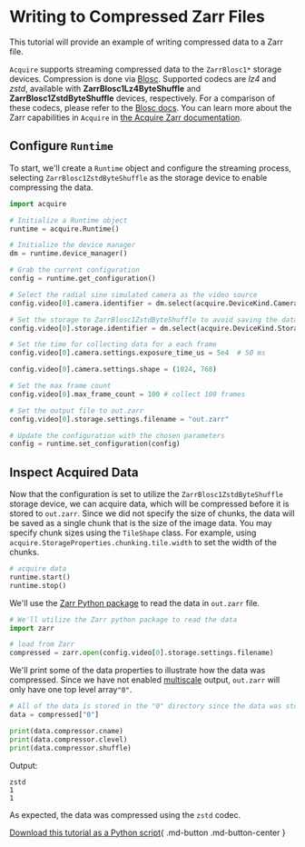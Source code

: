 # Writing to Compressed Zarr Files

This tutorial will provide an example of writing compressed data to a Zarr file.

`Acquire` supports streaming compressed data to the `ZarrBlosc1*` storage devices. Compression is done via [Blosc](https://www.blosc.org/pages/blosc-in-depth/).
Supported codecs are _lz4_ and _zstd_, available with **ZarrBlosc1Lz4ByteShuffle** and **ZarrBlosc1ZstdByteShuffle** devices, respectively. For a comparison of these codecs, please refer to the [Blosc docs](https://www.blosc.org/). You can learn more about the Zarr capabilities in `Acquire` in [the Acquire Zarr documentation](https://github.com/acquire-project/acquire-driver-zarr/blob/main/README.md).

## Configure `Runtime`

To start, we'll create a `Runtime` object and configure the streaming process, selecting `ZarrBlosc1ZstdByteShuffle` as the storage device to enable compressing the data.

```python
import acquire

# Initialize a Runtime object
runtime = acquire.Runtime()

# Initialize the device manager
dm = runtime.device_manager()

# Grab the current configuration
config = runtime.get_configuration()

# Select the radial sine simulated camera as the video source
config.video[0].camera.identifier = dm.select(acquire.DeviceKind.Camera, "simulated: radial sin")

# Set the storage to ZarrBlosc1ZstdByteShuffle to avoid saving the data
config.video[0].storage.identifier = dm.select(acquire.DeviceKind.Storage, "ZarrBlosc1ZstdByteShuffle")

# Set the time for collecting data for a each frame
config.video[0].camera.settings.exposure_time_us = 5e4  # 50 ms

config.video[0].camera.settings.shape = (1024, 768)

# Set the max frame count
config.video[0].max_frame_count = 100 # collect 100 frames

# Set the output file to out.zarr
config.video[0].storage.settings.filename = "out.zarr"

# Update the configuration with the chosen parameters
config = runtime.set_configuration(config)
```

## Inspect Acquired Data

Now that the configuration is set to utilize the `ZarrBlosc1ZstdByteShuffle` storage device, we can acquire data, which will be compressed before it is stored to `out.zarr`. Since we did not specify the size of chunks, the data will be saved as a single chunk that is the size of the image data. You may specify chunk sizes using the `TileShape` class. For example, using `acquire.StorageProperties.chunking.tile.width` to set the width of the chunks.

```python
# acquire data
runtime.start()
runtime.stop()
```

We'll use the [Zarr Python package](https://zarr.readthedocs.io/en/stable/) to read the data in `out.zarr` file.

```python
# We'll utilize the Zarr python package to read the data
import zarr

# load from Zarr
compressed = zarr.open(config.video[0].storage.settings.filename)
```

We'll print some of the data properties to illustrate how the data was compressed. Since we have not enabled [multiscale](multiscale.md) output, `out.zarr` will only have one top level array`"0"`.


```python
# All of the data is stored in the "0" directory since the data was stored as a single chunk.
data = compressed["0"]

print(data.compressor.cname)
print(data.compressor.clevel)
print(data.compressor.shuffle)
```

Output:

```
zstd
1
1
```

As expected, the data was compressed using the `zstd` codec.

[Download this tutorial as a Python script](compressed.py){ .md-button .md-button-center }
